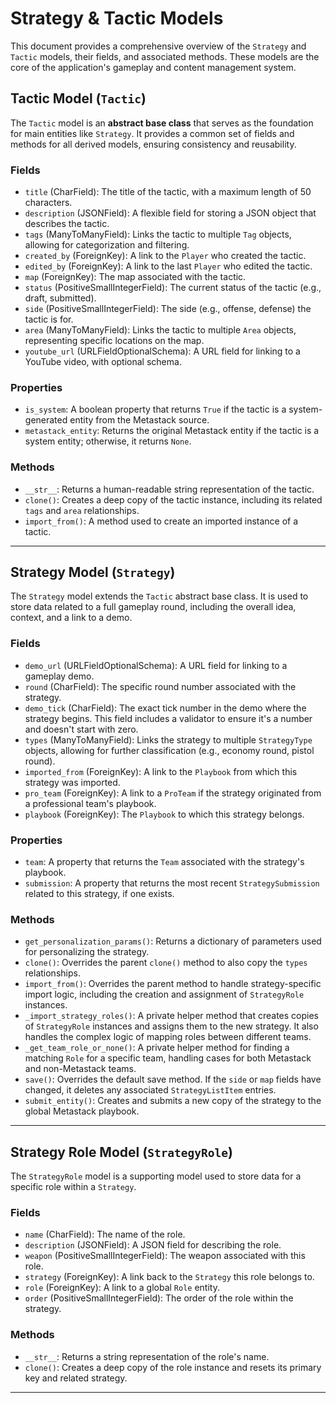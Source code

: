# Strategy & Tactic Models

This document provides a comprehensive overview of the `Strategy` and `Tactic` models, their fields, and associated methods. These models are the core of the application's gameplay and content management system.

## Tactic Model (`Tactic`)

The `Tactic` model is an **abstract base class** that serves as the foundation for main entities like `Strategy`. It provides a common set of fields and methods for all derived models, ensuring consistency and reusability.

### Fields

* `title` (CharField): The title of the tactic, with a maximum length of 50 characters.
* `description` (JSONField): A flexible field for storing a JSON object that describes the tactic.
* `tags` (ManyToManyField): Links the tactic to multiple `Tag` objects, allowing for categorization and filtering.
* `created_by` (ForeignKey): A link to the `Player` who created the tactic.
* `edited_by` (ForeignKey): A link to the last `Player` who edited the tactic.
* `map` (ForeignKey): The map associated with the tactic.
* `status` (PositiveSmallIntegerField): The current status of the tactic (e.g., draft, submitted).
* `side` (PositiveSmallIntegerField): The side (e.g., offense, defense) the tactic is for.
* `area` (ManyToManyField): Links the tactic to multiple `Area` objects, representing specific locations on the map.
* `youtube_url` (URLFieldOptionalSchema): A URL field for linking to a YouTube video, with optional schema.

### Properties

* `is_system`: A boolean property that returns `True` if the tactic is a system-generated entity from the Metastack source.
* `metastack_entity`: Returns the original Metastack entity if the tactic is a system entity; otherwise, it returns `None`.

### Methods

* `__str__`: Returns a human-readable string representation of the tactic.
* `clone()`: Creates a deep copy of the tactic instance, including its related `tags` and `area` relationships.
* `import_from()`: A method used to create an imported instance of a tactic.

---

## Strategy Model (`Strategy`)

The `Strategy` model extends the `Tactic` abstract base class. It is used to store data related to a full gameplay round, including the overall idea, context, and a link to a demo.

### Fields

* `demo_url` (URLFieldOptionalSchema): A URL field for linking to a gameplay demo.
* `round` (CharField): The specific round number associated with the strategy.
* `demo_tick` (CharField): The exact tick number in the demo where the strategy begins. This field includes a validator to ensure it's a number and doesn't start with zero.
* `types` (ManyToManyField): Links the strategy to multiple `StrategyType` objects, allowing for further classification (e.g., economy round, pistol round).
* `imported_from` (ForeignKey): A link to the `Playbook` from which this strategy was imported.
* `pro_team` (ForeignKey): A link to a `ProTeam` if the strategy originated from a professional team's playbook.
* `playbook` (ForeignKey): The `Playbook` to which this strategy belongs.

### Properties

* `team`: A property that returns the `Team` associated with the strategy's playbook.
* `submission`: A property that returns the most recent `StrategySubmission` related to this strategy, if one exists.

### Methods

* `get_personalization_params()`: Returns a dictionary of parameters used for personalizing the strategy.
* `clone()`: Overrides the parent `clone()` method to also copy the `types` relationships.
* `import_from()`: Overrides the parent method to handle strategy-specific import logic, including the creation and assignment of `StrategyRole` instances.
* `_import_strategy_roles()`: A private helper method that creates copies of `StrategyRole` instances and assigns them to the new strategy. It also handles the complex logic of mapping roles between different teams.
* `_get_team_role_or_none()`: A private helper method for finding a matching `Role` for a specific team, handling cases for both Metastack and non-Metastack teams.
* `save()`: Overrides the default save method. If the `side` or `map` fields have changed, it deletes any associated `StrategyListItem` entries.
* `submit_entity()`: Creates and submits a new copy of the strategy to the global Metastack playbook.

---

## Strategy Role Model (`StrategyRole`)

The `StrategyRole` model is a supporting model used to store data for a specific role within a `Strategy`.

### Fields

* `name` (CharField): The name of the role.
* `description` (JSONField): A JSON field for describing the role.
* `weapon` (PositiveSmallIntegerField): The weapon associated with this role.
* `strategy` (ForeignKey): A link back to the `Strategy` this role belongs to.
* `role` (ForeignKey): A link to a global `Role` entity.
* `order` (PositiveSmallIntegerField): The order of the role within the strategy.

### Methods

* `__str__`: Returns a string representation of the role's name.
* `clone()`: Creates a deep copy of the role instance and resets its primary key and related strategy.

---
